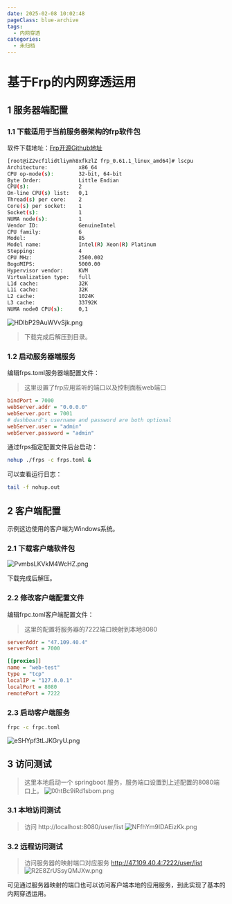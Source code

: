```yaml
---
date: 2025-02-08 10:02:48
pageClass: blue-archive
tags:
  - 内网穿透
categories:
  - 未归档
---
```


# 基于Frp的内网穿透运用

## 1 服务器端配置
### 1.1 下载适用于当前服务器架构的frp软件包
软件下载地址：[Frp开源Github地址](https://github.com/fatedier/frp)
```sh
[root@iZ2vcf1lidtliymh8xfkzlZ frp_0.61.1_linux_amd64]# lscpu
Architecture:          x86_64
CPU op-mode(s):        32-bit, 64-bit
Byte Order:            Little Endian
CPU(s):                2
On-line CPU(s) list:   0,1
Thread(s) per core:    2
Core(s) per socket:    1
Socket(s):             1
NUMA node(s):          1
Vendor ID:             GenuineIntel
CPU family:            6
Model:                 85
Model name:            Intel(R) Xeon(R) Platinum
Stepping:              4
CPU MHz:               2500.002
BogoMIPS:              5000.00
Hypervisor vendor:     KVM
Virtualization type:   full
L1d cache:             32K
L1i cache:             32K
L2 cache:              1024K
L3 cache:              33792K
NUMA node0 CPU(s):     0,1
```

![HDIbP29AuWVvSjk.png](https://s2.loli.net/2025/02/08/HDIbP29AuWVvSjk.png)

> 下载完成后解压到目录。
### 1.2 启动服务器端服务
编辑frps.toml服务器端配置文件：
> 这里设置了frp应用监听的端口以及控制面板web端口
```ini
bindPort = 7000
webServer.addr = "0.0.0.0"
webServer.port = 7001
# dashboard's username and password are both optional
webServer.user = "admin"
webServer.password = "admin"
```

通过frps指定配置文件后台启动：
```sh
nohup ./frps -c frps.toml &
```

可以查看运行日志：
```sh
tail -f nohup.out
```
## 2 客户端配置
示例这边使用的客户端为Windows系统。

### 2.1 下载客户端软件包
![PvmbsLKVkM4WcHZ.png](https://s2.loli.net/2025/02/08/PvmbsLKVkM4WcHZ.png)

下载完成后解压。

### 2.2 修改客户端配置文件

编辑frpc.toml客户端配置文件：
> 这里的配置将服务器的7222端口映射到本地8080
```ini
serverAddr = "47.109.40.4"
serverPort = 7000

[[proxies]]
name = "web-test"
type = "tcp"
localIP = "127.0.0.1"
localPort = 8080
remotePort = 7222
```

### 2.3 启动客户端服务
```sh
frpc -c frpc.toml
```
![eSHYpf3tLJKGryU.png](https://s2.loli.net/2025/02/08/eSHYpf3tLJKGryU.png)
## 3 访问测试
> 这里本地启动一个 springboot 服务，服务端口设置到上述配置的8080端口上。
![IXhtBc9iRd1sbom.png](https://s2.loli.net/2025/02/08/IXhtBc9iRd1sbom.png)

### 3.1 本地访问测试
> 访问 http://localhost:8080/user/list
![NFfhYm9IDAEizKk.png](https://s2.loli.net/2025/02/08/NFfhYm9IDAEizKk.png)

### 3.2 远程访问测试
> 访问服务器的映射端口对应服务 http://47.109.40.4:7222/user/list
![R2E8ZrUSsyQMJXw.png](https://s2.loli.net/2025/02/08/R2E8ZrUSsyQMJXw.png)

可见通过服务器映射的端口也可以访问客户端本地的应用服务，到此实现了基本的内网穿透运用。